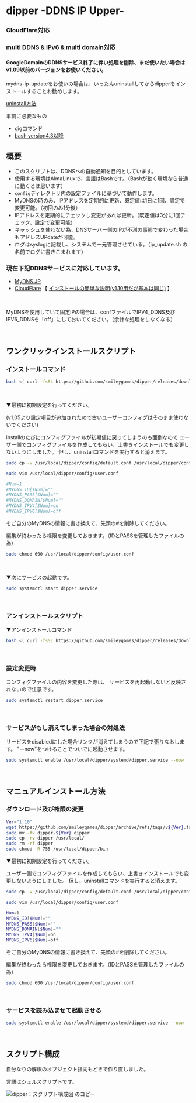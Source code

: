 # dipper -DDNS IP Upper-

### CloudFlare対応
### multi DDNS & IPv6 & multi domain対応
#### GoogleDomainのDDNSサービス終了に伴い処理を削除、まだ使いたい場合はv1.09以前のバージョンをお使いください。

mydns-ip-updateをお使いの場合は、いったんuninstallしてからdipperをインストールすることお勧めします。

[uninstall方法](https://github.com/smileygames/mydns-ip-update)

事前に必要なもの
- [digコマンド](https://github.com/smileygames/dipper/wiki/dig-command-install)
- [bash version4.3以降](https://github.com/smileygames/dipper/wiki/Bash-Install)

## 概要
- このスクリプトは、DDNSへの自動通知を目的としています。
- 使用する環境はAlmaLinuxで、言語はBashです。（Bashが動く環境なら普通に動くとは思います）
- `config`ディレクトリ内の設定ファイルに基づいて動作します。
- MyDNSの時のみ、IPアドレスを定期的に更新、既定値は1日に1回、設定で変更可能。（初回のみ1分後）
- IPアドレスを定期的にチェックし変更があれば更新。（既定値は3分に1回チェック、設定で変更可能）
- キャッシュを使わない為、DNSサーバー側のIPが不測の事態で変わった場合もアドレスUPdateが可能。
- ログはsyslogに記載し、システムで一元管理させている。（ip_update.sh の名前でログに書きこまれます）

### 現在下記DDNSサービスに対応しています。
- [MyDNS.JP](https://www.mydns.jp/)
- [CloudFlare](https://www.cloudflare.com/)  【 [インストールの簡単な説明(v1.10用だが基本は同じ)](https://smgjp.com/cloudflare-dipper/) 】

<br>

MyDNSを使用していて固定IPの場合は、confファイルでIPV4_DDNS及びIPV6_DDNSを「off」にしておいてください。（余計な処理をしなくなる）

<br>

## ワンクリックインストールスクリプト
### インストールコマンド
```bash
bash <( curl -fsSL https://github.com/smileygames/dipper/releases/download/v1.10/install.sh )
```

<br>

▼最初に初期設定を行ってください。

(v1.05より設定項目が追加されたので古いユーザーコンフィグはそのまま使わないでください)

installのたびにコンフィグファイルが初期値に戻ってしまうのも面倒なので
ユーザー側でコンフィグファイルを作成してもらい、上書きインストールでも変更しないようにしました。
但し、uninstallコマンドを実行すると消えます。
```bash
sudo cp -v /usr/local/dipper/config/default.conf /usr/local/dipper/config/user.conf
```
```bash
sudo vim /usr/local/dipper/config/user.conf
```
```bash
#Num=1
#MYDNS_ID[$Num]=""
#MYDNS_PASS[$Num]=""
#MYDNS_DOMAIN[$Num]=""
#MYDNS_IPV4[$Num]=on
#MYDNS_IPV6[$Num]=off
```
をご自分のMyDNSの情報に書き換えて、先頭の#を削除してください。

編集が終わったら権限を変更しておきます。（IDとPASSを管理したファイルの為）
```bash
sudo chmod 600 /usr/local/dipper/config/user.conf
```

<br>

▼次にサービスの起動です。

```bash
sudo systemctl start dipper.service
```
<br>

### アンインストールスクリプト
▼アンインストールコマンド
```bash
bash <( curl -fsSL https://github.com/smileygames/dipper/releases/download/v1.10/uninstall.sh )
```

<br>

### 設定変更時
コンフィグファイルの内容を変更した際は、
サービスを再起動しないと反映されないので注意です。
```bash
sudo systemctl restart dipper.service
```
<br>

### サービスがもし消えてしまった場合の対処法
サービスをdisabledにした場合リンクが消えてしまうので下記で張りなおします。
"--now"をつけることでついでに起動させます。
```bash
sudo systemctl enable /usr/local/dipper/systemd/dipper.service --now
```

<br>

## マニュアルインストール方法

### ダウンロード及び権限の変更

```bash
Ver="1.10"
wget https://github.com/smileygames/dipper/archive/refs/tags/v${Ver}.tar.gz -O - | sudo tar zxvf - -C ./
sudo mv -fv dipper-${Ver} dipper
sudo cp -rv dipper /usr/local/
sudo rm -rf dipper
sudo chmod -R 755 /usr/local/dipper/bin
```

▼最初に初期設定を行ってください。

ユーザー側でコンフィグファイルを作成してもらい、上書きインストールでも変更しないようにしました。
但し、uninstallコマンドを実行すると消えます。
```bash
sudo cp -v /usr/local/dipper/config/default.conf /usr/local/dipper/config/user.conf
```
```bash
sudo vim /usr/local/dipper/config/user.conf
```
```bash
Num=1
MYDNS_ID[$Num]=""
MYDNS_PASS[$Num]=""
MYDNS_DOMAIN[$Num]=""
MYDNS_IPV4[$Num]=on
MYDNS_IPV6[$Num]=off
```
をご自分のMyDNSの情報に書き換えて、先頭の#を削除してください。

編集が終わったら権限を変更しておきます。（IDとPASSを管理したファイルの為）
```bash
sudo chmod 600 /usr/local/dipper/config/user.conf
```

<br>

### サービスを読み込ませて起動させる
```bash
sudo systemctl enable /usr/local/dipper/systemd/dipper.service --now
```
<br>

## スクリプト構成

自分なりの解釈のオブジェクト指向もどきで作り直しました。

言語はシェルスクリプトです。

![dipper：スクリプト構成図 のコピー](https://github.com/smileygames/dipper/assets/134200591/c8a209d2-296e-410b-90b7-6589eb494e63)
